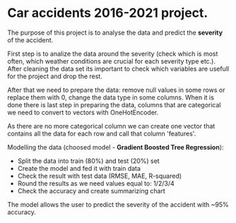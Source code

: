 # Car accidents 2016-2021 project.

The purpose of this project is to analyse the data and predict the **severity** of the accident.

First step is to analize the data around the severity (check which is most often, which weather conditions are crucial for each severity type etc.). After cleaning the data set its important to check which variables are usefull for the project and drop the rest.

After that we need to prepare the data: remove null values in some rows or replace them with 0, change the data type in some columns. When it is done there is last step in preparing the data, columns that are categorical we need to convert to vectors with OneHotEncoder.

As there are no more categorical column we can create one vector that contains all the data for each row and call that column 'features'.

Modelling the data (choosed model - **Gradient Boosted Tree Regression**):
* Split the data into train (80%) and test (20%) set
* Create the model and fed it with train data
* Check the result with test data (RMSE, MAE, R-squared)
* Round the results as we need values equal to: 1/2/3/4
* Check the accuracy and create summarizing chart

The model allows the user to predict the severity of the accident with ~95% accuracy.
